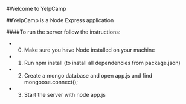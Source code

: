 #Welcome to YelpCamp

##YelpCamp is a Node Express application

####To run the server follow the instructions: 

* 0) Make sure you have Node installed on your machine
* 1) Run npm install (to install all dependencies from package.json)
* 2) Create a mongo database and open app.js and find mongoose.connect();
* 3) Start the server with node app.js